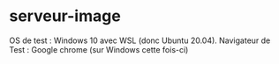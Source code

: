 # serveur-image
OS de test : Windows 10 avec WSL (donc Ubuntu 20.04). 
Navigateur de Test : Google chrome (sur Windows cette fois-ci) 
